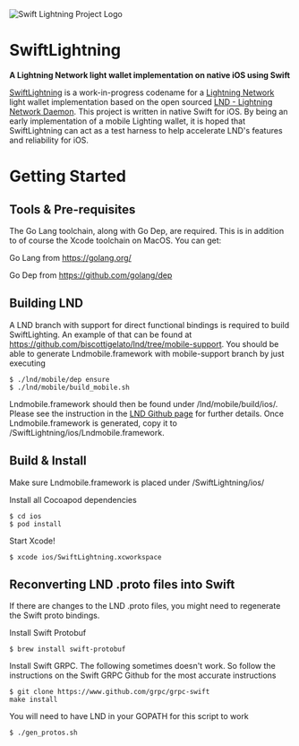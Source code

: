 <img src="https://www.swiftlightning.io/img/SwiftLightningProject.png" alt="Swift Lightning Project Logo">

# SwiftLightning

**A Lightning Network light wallet implementation on native iOS using Swift**

[SwiftLightning](https://swiftlightning.io) is a work-in-progress codename for a [Lightning Network](https://lightning.network) light wallet implementation based on the open sourced [LND - Lightning Network Daemon](https://github.com/lightningnetwork/lnd). This project is written in native Swift for iOS. By being an early implementation of a mobile Lighting wallet, it is hoped that SwiftLightning can act as a test harness to help accelerate LND's features and reliability for iOS.

# Getting Started

## Tools & Pre-requisites

The Go Lang toolchain, along with Go Dep, are required. This is in addition to of course the Xcode toolchain on MacOS. You can get:

Go Lang from https://golang.org/

Go Dep from https://github.com/golang/dep

## Building LND

A LND branch with support for direct functional bindings is required to build SwiftLighting. An example of that can be found at https://github.com/biscottigelato/lnd/tree/mobile-support. You should be able to generate Lndmobile.framework with mobile-support branch by just executing
```
$ ./lnd/mobile/dep ensure
$ ./lnd/mobile/build_mobile.sh
```
Lndmobile.framework should then be found under /lnd/mobile/build/ios/. Please see the instruction in the [LND Github page](https://github.com/lightningnetwork/lnd) for further details. Once Lndmobile.framework is generated, copy it to /SwiftLightning/ios/Lndmobile.framework.

## Build & Install

Make sure Lndmobile.framework is placed under /SwiftLightning/ios/

Install all Cocoapod dependencies
```
$ cd ios
$ pod install
```

Start Xcode!
```
$ xcode ios/SwiftLightning.xcworkspace
```

## Reconverting LND .proto files into Swift

If there are changes to the LND .proto files, you might need to regenerate the Swift proto bindings.

Install Swift Protobuf
```
$ brew install swift-protobuf
```

Install Swift GRPC. The following sometimes doesn't work. So follow the instructions on the Swift GRPC Github for the most accurate instructions
```
$ git clone https://www.github.com/grpc/grpc-swift
make install
```

You will need to have LND in your GOPATH for this script to work
```
$ ./gen_protos.sh
```